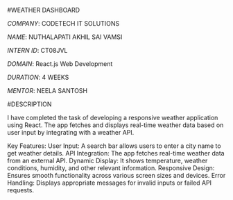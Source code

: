 #WEATHER DASHBOARD

*COMPANY*: CODETECH IT SOLUTIONS

*NAME*: NUTHALAPATI AKHIL SAI VAMSI

*INTERN ID*: CT08JVL

*DOMAIN*: React.js Web Development

*DURATION*: 4 WEEKS

*MENTOR*: NEELA SANTOSH

#DESCRIPTION

I have completed the task of developing a responsive weather application using React. The app fetches and displays real-time weather data based on user input by integrating with a weather API.

Key Features:
User Input: A search bar allows users to enter a city name to get weather details.
API Integration: The app fetches real-time weather data from an external API.
Dynamic Display: It shows temperature, weather conditions, humidity, and other relevant information.
Responsive Design: Ensures smooth functionality across various screen sizes and devices.
Error Handling: Displays appropriate messages for invalid inputs or failed API requests.
